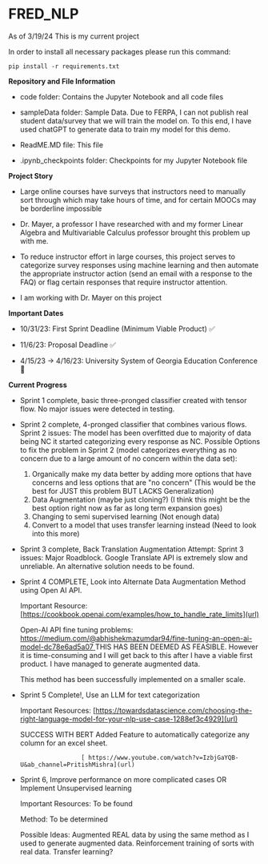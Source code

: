 # FRED_NLP
As of 3/19/24 This is my current project


In order to install all necessary packages please run this command:
```
pip install -r requirements.txt
```
**Repository and File Information**
- code folder: Contains the Jupyter Notebook and all code files

- sampleData folder: Sample Data. Due to FERPA, I can not publish real student data/survey that we will train the model on. To this end, I have used chatGPT to generate data to train my model for this demo.
  
- ReadME.MD file: This file 
  
- .ipynb_checkpoints folder: Checkpoints for my Jupyter Notebook file
  
**Project Story**

- Large online courses have surveys that instructors need to manually sort through which may take hours of time, and for certain MOOCs may be borderline impossible
  
- Dr. Mayer, a professor I have researched with and my former Linear Algebra and Multivariable Calculus professor brought this problem up with me.
  
- To reduce instructor effort in large courses, this project serves to categorize survey responses using machine learning and then automate the appropriate instructor action (send an email with a response to the FAQ) or flag certain responses that require instructor attention.
  
- I am working with Dr. Mayer on this project 

**Important Dates**

- 10/31/23: First Sprint Deadline (Minimum Viable Product) ✅

- 11/6/23: Proposal Deadline ✅

- 4/15/23 -> 4/16/23: University System of Georgia Education Conference 🔵


**Current Progress**

- Sprint 1 complete, basic three-pronged classifier created with tensor flow.
  No major issues were detected in testing.
  
- Sprint 2 complete, 4-pronged classifier that combines various flows.
  Sprint 2 issues: The model has been overfitted due to majority of data being NC it started categorizing every response as NC. 
  Possible Options to fix the problem in Sprint 2 (model categorizes everything as no concern due to a large amount of no concern within the data set):

    1. Organically make my data better by adding more options that have concerns and less options that are "no concern" (This would be the best for JUST this problem BUT LACKS Generalization)
    2. Data Augmentation (maybe just cloning?) (I think this might be the best option right now as far as long term expansion goes)
    3. Changing to semi supervised learning (Not enough data)
    4. Convert to a model that uses transfer learning instead (Need to look into this more)
       
- Sprint 3 complete, Back Translation Augmentation Attempt:
    Sprint 3 issues: Major Roadblock. Google Translate API is extremely slow and unreliable. An alternative solution needs to be found.

- Sprint 4 COMPLETE, Look into Alternate Data Augmentation Method using Open AI API.
  
    Important Resource: [https://cookbook.openai.com/examples/how_to_handle_rate_limits](url)
  
    Open-AI API fine tuning problems: [https://medium.com/@abhishekmazumdar94/fine-tuning-an-open-ai-model-dc78e6ad5a07 ](url)
    THIS HAS BEEN DEEMED AS FEASIBLE. However it is time-consuming and I will get back to this after I have a viable first product. I have managed to generate augmented data.

    This method has been successfully implemented on a smaller scale.
    

  
- Sprint 5 Complete!, Use an LLM for text categorization

  Important Resources: [https://towardsdatascience.com/choosing-the-right-language-model-for-your-nlp-use-case-1288ef3c4929](url)

  SUCCESS WITH BERT
  Added Feature to automatically categorize any column for an excel sheet.
  
                       [ https://www.youtube.com/watch?v=IzbjGaYQB-U&ab_channel=PritishMishra](url)
- Sprint 6, Improve performance on more complicated cases OR Implement Unsupervised learning
  
  Important Resources: To be found


  
  Method: To be determined
  
  Possible Ideas: Augmented REAL data by using the same method as I used to generate augmented data. Reinforcement training of sorts with real data. Transfer learning?

